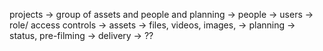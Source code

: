 projects -> group of assets and people and planning
    -> people -> users
        -> role/ access controls
    -> assets -> files, videos, images,
    -> planning -> status, pre-filming
    -> delivery -> ??